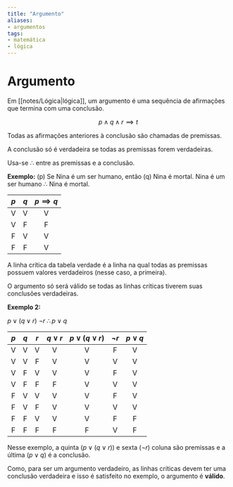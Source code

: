 ```yaml
---
title: "Argumento"
aliases:
- argumentos
tags:
- matemática
- lógica
---
```

# Argumento

Em [[notes/Lógica|lógica]], um argumento é uma sequência de afirmações que termina com uma conclusão.

$$p \land q \land r \implies t$$

Todas as afirmações anteriores à conclusão são chamadas de premissas.

A conclusão só é verdadeira se todas as premissas forem verdadeiras.

Usa-se $\therefore$ entre as premissas e a conclusão.

**Exemplo:**
(p) Se Nina é um ser humano, então
(q) Nina é mortal.
Nina é um ser humano
$\therefore$ Nina é mortal.


| $p$ | $q$ | $p \implies q$ |
|:---:|:---:|:--------------:|
|  V  |  V  |       V        |
|  V  |  F  |       F        |
|  F  |  V  |       V        |
|  F  |  F  |       V        |

A linha crítica da tabela verdade é a linha na qual todas as premissas possuem valores verdadeiros (nesse caso, a primeira).

O argumento só será válido se todas as linhas críticas tiverem suas conclusões verdadeiras.

**Exemplo 2:**

$p \lor (q \lor r)$
$\lnot r$
$\therefore p \lor q$


| $p$ | $q$ | $r$ | $q \lor r$ | $p \lor (q \lor r)$ | $\lnot r$ | $p \lor q$ |
|:---:|:---:|:---:|:----------:|:-------------------:|:---------:|:----------:|
|  V  |  V  |  V  |     V      |          V          |     F     |     V      |
|  V  |  V  |  F  |     V      |          V          |     V     |     V      |
|  V  |  F  |  V  |     V      |          V          |     F     |     V      |
|  V  |  F  |  F  |     F      |          V          |     V     |     V      |
|  F  |  V  |  V  |     V      |          V          |     F     |     V      |
|  F  |  V  |  F  |     V      |          V          |     V     |     V      |
|  F  |  F  |  V  |     V      |          V          |     F     |     F      |
|  F  |  F  |  F  |     F      |          F          |     V     |     F      | 

Nesse exemplo, a quinta ($p \lor (q \lor r)$) e sexta ($\lnot r$) coluna são premissas e a última ($p \lor q$) é a conclusão.

Como, para ser um argumento verdadeiro, as linhas críticas devem ter uma conclusão verdadeira e isso é satisfeito no exemplo, o argumento é **válido**.